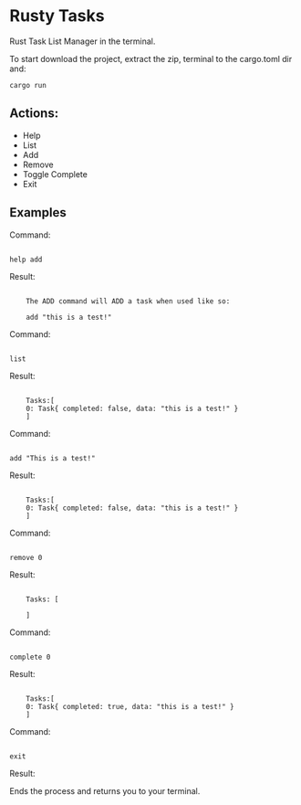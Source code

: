 # Rusty Tasks

Rust Task List Manager in the terminal.

To start download the project, extract the zip, terminal to the cargo.toml dir and:

```
cargo run
```

## Actions:

 - Help
 - List
 - Add
 - Remove
 - Toggle Complete
 - Exit

## Examples

Command:
```

help add

```

Result:
```

    The ADD command will ADD a task when used like so:

    add "this is a test!"

```

Command:
```

list

```

Result:
```

    Tasks:[
    0: Task{ completed: false, data: "this is a test!" }
    ]

```

Command:
```

add "This is a test!"

```

Result:
```

    Tasks:[
    0: Task{ completed: false, data: "this is a test!" }
    ]

```

Command:
```

remove 0

```

Result:
```

    Tasks: [

    ]

```

Command:
```

complete 0

```

Result:
```

    Tasks:[
    0: Task{ completed: true, data: "this is a test!" }
    ]

```

Command:
```

exit

```

Result:

Ends the process and returns you to your terminal.